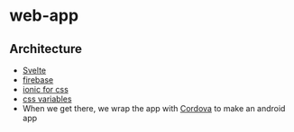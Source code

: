 # web-app

## Architecture

- [Svelte](https://svelte.dev/)
- [firebase](https://firebase.google.com/docs/web/setup)
- [ionic for css](https://ionicframework.com/docs/components)
- [css variables](https://www.w3schools.com/css/css3_variables.asp)
- When we get there, we wrap the app with [Cordova](https://cordova.apache.org) to make an android app

